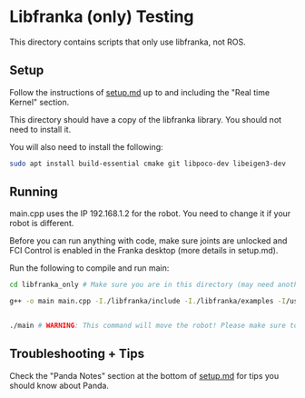 # Libfranka (only) Testing

This directory contains scripts that only use libfranka, not ROS.

## Setup
Follow the instructions of [setup.md](setup.md) up to and including the "Real time Kernel" section.


This directory should have a copy of the libfranka library. You should not need to install it. 


You will also need to install the following:
```bash
sudo apt install build-essential cmake git libpoco-dev libeigen3-dev
```


## Running

main.cpp uses the IP 192.168.1.2 for the robot. You need to change it if your robot is different.

Before you can run anything with code, make sure joints are unlocked and FCI Control is enabled in the Franka desktop (more details in setup.md).

Run the following to compile and run main:
```bash
cd libfranka_only # Make sure you are in this directory (may need another command)

g++ -o main main.cpp -I./libfranka/include -I./libfranka/examples -I/usr/include/eigen3 -L./libfranka/build -L./libfranka/build/examples -Wl,-rpath,./libfranka/build:./libfranka/build/examples -lfranka -lpthread -lexamples_common


./main # WARNING: This command will move the robot! Please make sure to have the user stop button at hand!
```


## Troubleshooting + Tips
Check the "Panda Notes" section at the bottom of [setup.md](setup.md) for tips you should know about Panda.
